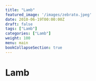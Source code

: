 ```yaml
---
title: "Lamb"
featured_image: '/images/zebrato.jpeg'
date: 2010-06-19T00:00:00Z
draft: false
tags: ["Lamb"]
categories: ["Lamb"]
weight: 100
menu: main
bookCollapseSection: true
---
```

# Lamb